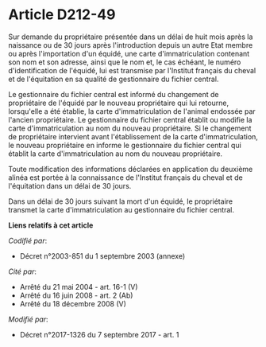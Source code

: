 # Article D212-49

Sur demande du propriétaire présentée dans un délai de huit mois après la naissance ou de 30 jours après l'introduction
depuis un autre Etat membre ou après l'importation d'un équidé, une carte d'immatriculation contenant son nom et son adresse,
ainsi que le nom et, le cas échéant, le numéro d'identification de l'équidé, lui est transmise par l'Institut français du
cheval et de l'équitation en sa qualité de gestionnaire du fichier central.

Le gestionnaire du fichier central est informé du changement de propriétaire de l'équidé par le nouveau propriétaire qui lui
retourne, lorsqu'elle a été établie, la carte d'immatriculation de l'animal endossée par l'ancien propriétaire. Le
gestionnaire du fichier central établit ou modifie la carte d'immatriculation au nom du nouveau propriétaire. Si le
changement de propriétaire intervient avant l'établissement de la carte d'immatriculation, le nouveau propriétaire en informe
le gestionnaire du fichier central qui établit la carte d'immatriculation au nom du nouveau propriétaire.

Toute modification des informations déclarées en application du deuxième alinéa est portée à la connaissance de l'Institut
français du cheval et de l'équitation dans un délai de 30 jours.

Dans un délai de 30 jours suivant la mort d'un équidé, le propriétaire transmet la carte d'immatriculation au gestionnaire du
fichier central.

**Liens relatifs à cet article**

_Codifié par_:

  - Décret n°2003-851 du 1 septembre 2003 (annexe)

_Cité par_:

  - Arrêté du 21 mai 2004 - art. 16-1 (V)
  - Arrêté du 16 juin 2008 - art. 2 (Ab)
  - Arrêté du 18 décembre 2008 (V)

_Modifié par_:

  - Décret n°2017-1326 du 7 septembre 2017 - art. 1
